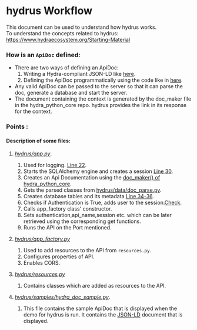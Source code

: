 # hydrus Workflow

This document can be used to understand how hydrus works. <br>
To understand the concepts related to hydrus:<br>
https://www.hydraecosystem.org/Starting-Material

### How is an ```ApiDoc``` defined:
- There are two ways of defining an ApiDoc:
  1. Writing a Hydra-compliant JSON-LD like [here]( https://github.com/HTTP-APIs/hydrus/blob/master/hydrus/samples/doc_writer_sample_output.py).
  2. Defining the ApiDoc programmatically using the code like in [here](https://github.com/HTTP-APIs/hydrus/blob/master/hydrus/samples/doc_writer_sample.py).
- Any valid ApiDoc can be passed to the server so that it can parse the doc, generate a database and start the server.
- The document containing the context is generated by the doc_maker file in the hydra_python_core repo. hydrus provides the link in its response for the context.    


### Points :
#### Description of some files:
1. [*hydrus/app.py*](https://github.com/HTTP-APIs/hydrus/blob/develop/hydrus/app.py).
   1. Used for logging. [Line 22](https://github.com/HTTP-APIs/hydrus/blob/c6a8587c7904afe64c31f74da1f9d4edc7139ed2/hydrus/app.py#L22).
   2. Starts the SQLAlchemy engine and creates a session [Line 30](https://github.com/HTTP-APIs/hydrus/blob/c6a8587c7904afe64c31f74da1f9d4edc7139ed2/hydrus/app.py#L30).
   3. Creates an Api Documentation using the [doc_maker() of hydra_python_core](https://hydra-python-core.readthedocs.io/_/downloads/en/develop/pdf/).
   4. Gets the parsed classes from [hydrus/data/doc_parse.py](https://github.com/HTTP-APIs/hydrus/blob/develop/hydrus/data/doc_parse.py).
   5. Creates database tables and its metadata [Line 34-36](https://github.com/HTTP-APIs/hydrus/blob/c6a8587c7904afe64c31f74da1f9d4edc7139ed2/hydrus/data/doc_parse.py#L34).
   6. Checks if Authentication is True, adds user to the session.[Check](https://www.hydraecosystem.org/Auth).
   7. Calls app_factory class' constructor.
   8. Sets authentication,api_name,session etc. which can be later retrieved using the corresponding get functions.
   9. Runs the API on the Port mentioned.
1. [*hydrus/app_factory.py*](https://github.com/HTTP-APIs/hydrus/blob/develop/hydrus/app_factory.py)
   1. Used to add resources to the API from `resources.py`.
   1. Configures properties of API.
   1. Enables CORS.
1. [*hydrus/resources.py*](https://github.com/HTTP-APIs/hydrus/blob/develop/hydrus/resources.py)
   1. Contains classes which are added as resources to the API.

1. [*hydrus/samples/hydra_doc_sample.py*](https://github.com/HTTP-APIs/hydrus/blob/develop/hydrus/samples/hydra_doc_sample.py).
   1. This file contains the sample ApiDoc that is displayed when the demo for hydrus is run. It contains the [JSON-LD](https://json-ld.org/) document that is displayed.
